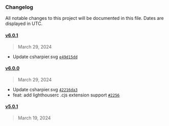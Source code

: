 ### Changelog 

 All notable changes to this project will be documented in this file. Dates are displayed in UTC.

 
#### [v6.0.1](https://github.com/PKief/vscode-material-icon-theme/compare/v6.0.0...v6.0.1) 

> March 29, 2024 

- Update csharpier.svg [`e49d15dd`](https://github.com/PKief/vscode-material-icon-theme/commit/e49d15dd)
 
#### [v6.0.0](https://github.com/PKief/vscode-material-icon-theme/compare/v5.0.1...v6.0.0) 

> March 29, 2024 

- Update csharpier.svg [`42216da3`](https://github.com/PKief/vscode-material-icon-theme/commit/42216da3)
- feat: add lighthouserc .cjs extension support [`#2256`](https://github.com/PKief/vscode-material-icon-theme/pull/2256)
 
#### [v5.0.1](https://github.com/PKief/vscode-material-icon-theme/compare/v5.0.0...v5.0.1) 

> March 19, 2024 

